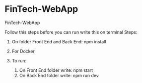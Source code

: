# FinTech-WebApp
FinTech-WebApp

Follow this steps before you can run write this on terminal
Steps: 
1. On folder Front End and Back End: 
     npm install
2. For Docker

3. To run: 
   1. On Front End folder write: 
        npm start
   2. On Back End folder write: 
        npm run dev
